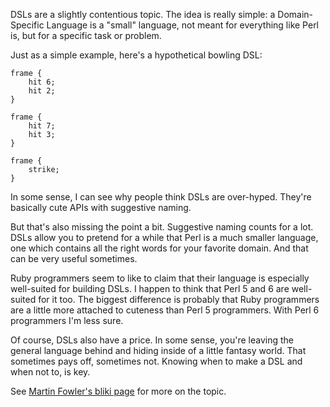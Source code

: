 DSLs are a slightly contentious topic. The idea is really simple: a
Domain-Specific Language is a "small" language, not meant for everything like
Perl is, but for a specific task or problem.

Just as a simple example, here's a hypothetical bowling DSL:

    frame {
        hit 6;
        hit 2;
    }

    frame {
        hit 7;
        hit 3;
    }

    frame {
        strike;
    }

In some sense, I can see why people think DSLs are over-hyped. They're
basically cute APIs with suggestive naming.

But that's also missing the point a bit. Suggestive naming counts for a lot.
DSLs allow you to pretend for a while that Perl is a much smaller language, one
which contains all the right words for your favorite domain. And that can be
very useful sometimes.

Ruby programmers seem to like to claim that their language is especially
well-suited for building DSLs. I happen to think that Perl 5 and 6 are
well-suited for it too. The biggest difference is probably that Ruby
programmers are a little more attached to cuteness than Perl 5 programmers.
With Perl 6 programmers I'm less sure.

Of course, DSLs also have a price. In some sense, you're leaving the general
language behind and hiding inside of a little fantasy world. That sometimes
pays off, sometimes not. Knowing when to make a DSL and when not to, is key.

See [Martin Fowler's bliki
page](http://www.martinfowler.com/bliki/DomainSpecificLanguage.html) for more
on the topic.
